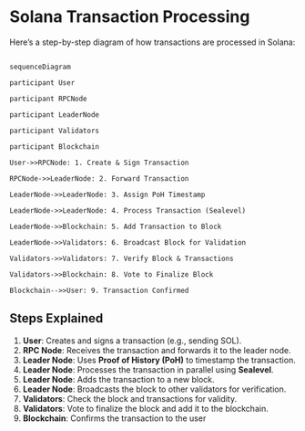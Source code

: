 # Solana Transaction Processing

Here’s a step-by-step diagram of how transactions are processed in Solana:

```mermaid

sequenceDiagram

participant User

participant RPCNode

participant LeaderNode

participant Validators

participant Blockchain

User->>RPCNode: 1. Create & Sign Transaction

RPCNode->>LeaderNode: 2. Forward Transaction

LeaderNode->>LeaderNode: 3. Assign PoH Timestamp

LeaderNode->>LeaderNode: 4. Process Transaction (Sealevel)

LeaderNode->>Blockchain: 5. Add Transaction to Block

LeaderNode->>Validators: 6. Broadcast Block for Validation

Validators->>Validators: 7. Verify Block & Transactions

Validators->>Blockchain: 8. Vote to Finalize Block

Blockchain-->>User: 9. Transaction Confirmed

```

## Steps Explained

1. **User**: Creates and signs a transaction (e.g., sending SOL).
2. **RPC Node**: Receives the transaction and forwards it to the leader node.
3. **Leader Node**: Uses **Proof of History (PoH)** to timestamp the transaction.
4. **Leader Node**: Processes the transaction in parallel using **Sealevel**.
5. **Leader Node**: Adds the transaction to a new block.
6. **Leader Node**: Broadcasts the block to other validators for verification.
7. **Validators**: Check the block and transactions for validity.
8. **Validators**: Vote to finalize the block and add it to the blockchain.
9. **Blockchain**: Confirms the transaction to the user
